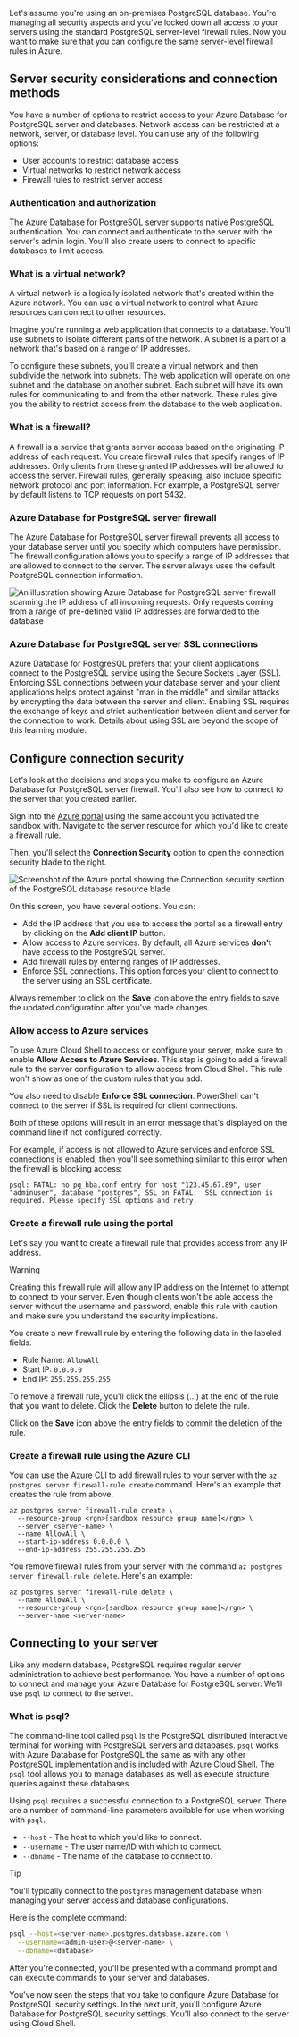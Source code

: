 Let's assume you're using an on-premises PostgreSQL database. You're managing all security aspects and you've locked down all access to your servers using the standard PostgreSQL server-level firewall rules. Now you want to make sure that you can configure the same server-level firewall rules in Azure.

## Server security considerations and connection methods

You have a number of options to restrict access to your Azure Database for PostgreSQL server and databases. Network access can be restricted at a network, server, or database level. You can use any of the following options:

- User accounts to restrict database access
- Virtual networks to restrict network access
- Firewall rules to restrict server access

### Authentication and authorization

The Azure Database for PostgreSQL server supports native PostgreSQL authentication. You can connect and authenticate to the server with the server's admin login. You'll also create users to connect to specific databases to limit access.

### What is a virtual network?

A virtual network is a logically isolated network that's created within the Azure network. You can use a virtual network to control what Azure resources can connect to other resources.

Imagine you're running a web application that connects to a database. You'll use subnets to isolate different parts of the network. A subnet is a part of a network that's based on a range of IP addresses.

To configure these subnets, you'll create a virtual network and then subdivide the network into subnets. The web application will operate on one subnet and the database on another subnet. Each subnet will have its own rules for communicating to and from the other network. These rules give you the ability to restrict access from the database to the web application.

### What is a firewall?

A firewall is a service that grants server access based on the originating IP address of each request. You create firewall rules that specify ranges of IP addresses. Only clients from these granted IP addresses will be allowed to access the server. Firewall rules, generally speaking, also include specific network protocol and port information. For example, a PostgreSQL server by default listens to TCP requests on port 5432.

### Azure Database for PostgreSQL server firewall

The Azure Database for PostgreSQL server firewall prevents all access to your database server until you specify which computers have permission. The firewall configuration allows you to specify a range of IP addresses that are allowed to connect to the server. The server always uses the default PostgreSQL connection information.

![An illustration showing Azure Database for PostgreSQL server firewall scanning the IP address of all incoming requests. Only requests coming from a range of pre-defined valid IP addresses are forwarded to the database](../media/6-firewall-diagram.png)

### Azure Database for PostgreSQL server SSL connections

Azure Database for PostgreSQL prefers that your client applications connect to the PostgreSQL service using the Secure Sockets Layer (SSL). Enforcing SSL connections between your database server and your client applications helps protect against "man in the middle" and similar attacks by encrypting the data between the server and client. Enabling SSL requires the exchange of keys and strict authentication between client and server for the connection to work. Details about using SSL are beyond the scope of this learning module.

## Configure connection security

Let's look at the decisions and steps you make to configure an Azure Database for PostgreSQL server firewall. You'll also see how to connect to the server that you created earlier.

Sign into the [Azure portal](https://portal.azure.com/learn.docs.microsoft.com?azure-portal=true) using the same account you activated the sandbox with. Navigate to the server resource for which you'd like to create a firewall rule.

Then, you'll select the **Connection Security** option to open the connection security blade to the right.

![Screenshot of the Azure portal showing the Connection security section of the PostgreSQL database resource blade](../media/6-db-security-settings.png)

On this screen, you have several options. You can:

- Add the IP address that you use to access the portal as a firewall entry by clicking on the **Add client IP** button.
- Allow access to Azure services. By default, all Azure services **don't** have access to the PostgreSQL server.
- Add firewall rules by entering ranges of IP addresses.
- Enforce SSL connections. This option forces your client to connect to the server using an SSL certificate.

Always remember to click on the **Save** icon above the entry fields to save the updated configuration after you've made changes.

### Allow access to Azure services

To use Azure Cloud Shell to access or configure your server, make sure to enable **Allow Access to Azure Services**. This step is going to add a firewall rule to the server configuration to allow access from Cloud Shell. This rule won't show as one of the custom rules that you add.

You also need to disable **Enforce SSL connection**. PowerShell can't connect to the server if SSL is required for client connections.

Both of these options will result in an error message that's displayed on the command line if not configured correctly.

For example, if access is not allowed to Azure services and enforce SSL connections is enabled, then you'll see something similar to this error when the firewall is blocking access:

```output
psql: FATAL: no pg_hba.conf entry for host "123.45.67.89", user "adminuser", database "postgres", SSL on FATAL:  SSL connection is required. Please specify SSL options and retry.
```

### Create a firewall rule using the portal

Let's say you want to create a firewall rule that provides access from any IP address.

> [!WARNING]
> Creating this firewall rule will allow any IP address on the Internet to attempt to connect to your server. Even though clients won't be able access the server without the username and password, enable this rule with caution and make sure you understand the security implications.

You create a new firewall rule by entering the following data in the labeled fields:

- Rule Name: `AllowAll`
- Start IP: `0.0.0.0`
- End IP: `255.255.255.255`

To remove a firewall rule, you'll click the ellipsis (...) at the end of the rule that you want to delete. Click the **Delete** button to delete the rule.

Click on the **Save** icon above the entry fields to commit the deletion of the rule.

### Create a firewall rule using the Azure CLI

You can use the Azure CLI to add firewall rules to your server with the `az postgres server firewall-rule create` command. Here's an example that creates the rule from above.

```azurecli
az postgres server firewall-rule create \
  --resource-group <rgn>[sandbox resource group name]</rgn> \
  --server <server-name> \
  --name AllowAll \
  --start-ip-address 0.0.0.0 \
  --end-ip-address 255.255.255.255
```

You remove firewall rules from your server with the command `az postgres server firewall-rule delete`. Here's an example:

```azurecli
az postgres server firewall-rule delete \
  --name AllowAll \
  --resource-group <rgn>[sandbox resource group name]</rgn> \
  --server-name <server-name>
```

## Connecting to your server

Like any modern database, PostgreSQL requires regular server administration to achieve best performance. You have a number of options to connect and manage your Azure Database for PostgreSQL server. We'll use `psql` to connect to the server.

### What is psql?

The command-line tool called `psql` is the PostgreSQL distributed interactive terminal for working with PostgreSQL servers and databases. `psql` works with Azure Database for PostgreSQL the same as with any other PostgreSQL implementation and is included with Azure Cloud Shell. The `psql` tool allows you to manage databases as well as execute structure queries against these databases.

Using `psql` requires a successful connection to a PostgreSQL server. There are a number of command-line parameters available for use when working with `psql`.

- `--host` - The host to which you'd like to connect.
- `--username` - The user name/ID with which to connect.
- `--dbname` - The name of the database to connect to.

> [!TIP]
> You'll typically connect to the `postgres` management database when managing your server access and database configurations.

Here is the complete command:

```bash
psql --host=<server-name>.postgres.database.azure.com \
  --username=<admin-user>@<server-name> \
  --dbname=<database>
```

After you're connected, you'll be presented with a command prompt and can execute commands to your server and databases.

You've now seen the steps that you take to configure Azure Database for PostgreSQL security settings. In the next unit, you'll configure Azure Database for PostgreSQL security settings. You'll also connect to the server using Cloud Shell.
